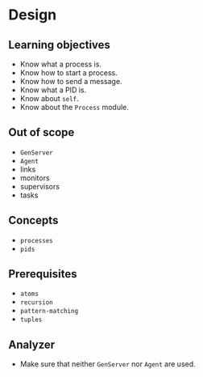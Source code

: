 # Design

## Learning objectives

- Know what a process is.
- Know how to start a process.
- Know how to send a message.
- Know what a PID is.
- Know about `self`.
- Know about the `Process` module.

## Out of scope

- `GenServer`
- `Agent`
- links
- monitors
- supervisors
- tasks

## Concepts

- `processes`
- `pids`

## Prerequisites

- `atoms`
- `recursion`
- `pattern-matching`
- `tuples`

## Analyzer

- Make sure that neither `GenServer` nor `Agent` are used.
